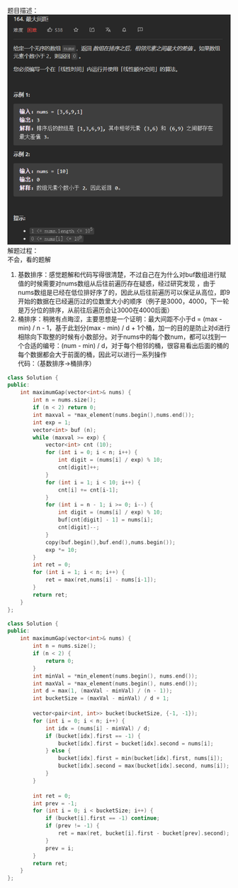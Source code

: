 题目描述：  
![image](/basical/sort/image/image3.png)  
解题过程：  
不会，看的题解  
1. 基数排序：感觉题解和代码写得很清楚，不过自己在为什么对buf数组进行赋值的时候需要对nums数组从后往前遍历存在疑惑，经过研究发现 ，由于nums数组是已经在低位排好序了的，因此从后往前遍历可以保证从高位，即9开始的数据在已经遍历过的位数里大小的顺序（例子是3000，4000，下一轮是万分位的排序，从前往后遍历会让3000在4000后面）
2. 桶排序：稍微有点晦涩，主要思想是一个证明：最大间距不小于d = (max - min) / n - 1，基于此划分(max - min) / d + 1个桶，加一的目的是防止对d进行相除向下取整的时候有小数部分。对于nums中的每个数num，都可以找到一个合适的编号：(num - min) / d，对于每个相邻的桶，很容易看出后面的桶的每个数据都会大于前面的桶，因此可以进行一系列操作  
代码：（基数排序→桶排序）  
```cpp
class Solution {
public:
    int maximumGap(vector<int>& nums) {
        int n = nums.size();
        if (n < 2) return 0;
        int maxval = *max_element(nums.begin(),nums.end());
        int exp = 1;
        vector<int> buf (n);
        while (maxval >= exp) {
            vector<int> cnt (10);
            for (int i = 0; i < n; i++) {
                int digit = (nums[i] / exp) % 10;
                cnt[digit]++;
            }
            for (int i = 1; i < 10; i++) {
                cnt[i] += cnt[i-1];
            }
            for (int i = n - 1; i >= 0; i--) {
                int digit = (nums[i] / exp) % 10;
                buf[cnt[digit] - 1] = nums[i];
                cnt[digit]--;
            }
            copy(buf.begin(),buf.end(),nums.begin());
            exp *= 10;
        }   
        int ret = 0;
        for (int i = 1; i < n; i++) {
            ret = max(ret,nums[i] - nums[i-1]);
        }
        return ret;
    }
};
```
```cpp
class Solution {
public:
    int maximumGap(vector<int>& nums) {
        int n = nums.size();
        if (n < 2) {
            return 0;
        }
        int minVal = *min_element(nums.begin(), nums.end());
        int maxVal = *max_element(nums.begin(), nums.end());
        int d = max(1, (maxVal - minVal) / (n - 1));
        int bucketSize = (maxVal - minVal) / d + 1;

        vector<pair<int, int>> bucket(bucketSize, {-1, -1});
        for (int i = 0; i < n; i++) {
            int idx = (nums[i] - minVal) / d;
            if (bucket[idx].first == -1) {
                bucket[idx].first = bucket[idx].second = nums[i];
            } else {
                bucket[idx].first = min(bucket[idx].first, nums[i]);
                bucket[idx].second = max(bucket[idx].second, nums[i]);
            }
        }

        int ret = 0;
        int prev = -1;
        for (int i = 0; i < bucketSize; i++) {
            if (bucket[i].first == -1) continue;
            if (prev != -1) {
                ret = max(ret, bucket[i].first - bucket[prev].second);
            }
            prev = i;
        }
        return ret;
    }
};
```